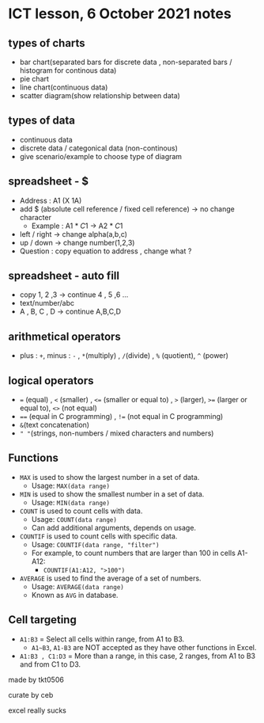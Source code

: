 # ICT lesson, 6 October 2021 notes #


## types of charts ##
- bar chart(separated bars for discrete data , non-separated bars / histogram for continous data)
- pie chart
- line chart(continuous data)
- scatter diagram(show relationship between data)

## types of data ## 
- continuous data 
- discrete data / categonical data (non-continous)
- give scenario/example to choose type of diagram 

## spreadsheet - $ ##
- Address : A1 (X 1A)
- add $ (absolute cell reference / fixed cell reference) -> no change character 
    - Example : A1 * $C$1 -> A2 * $C$1
- left / right -> change alpha(a,b,c) 
- up / down -> change number(1,2,3)
- Question : copy equation to address , change what ? 

## spreadsheet - auto fill ##
- copy 1, 2 ,3 -> continue 4 , 5 ,6 ...
- text/number/abc 
- A , B, C , D -> continue A,B,C,D

## arithmetical operators ##
- plus : `+`, minus : `-` , `*`(multiply) , `/`(divide) , `%` (quotient), `^` (power)

## logical operators ##
- `=` (equal) , `<` (smaller) , `<=` (smaller or equal to) , `>` (larger), `>=` (larger or equal to), `<>` (not equal)
- `==` (equal in C programming) , `!=` (not equal in C programming)
- `&`(text concatenation)
- `" "`(strings, non-numbers / mixed characters and numbers)

## Functions ##
- `MAX` is used to show the largest number in a set of data.
    - Usage: `MAX(data range)`
- `MIN` is used to show the smallest number in a set of data.
    - Usage: `MIN(data range)`
- `COUNT` is used to count cells with data.
    - Usage: `COUNT(data range)`
    - Can add additional arguments, depends on usage.
- `COUNTIF` is used to count cells with specific data.
    - Usage: `COUNTIF(data range, "filter")`
    - For example, to count numbers that are larger than 100 in cells A1-A12:
        - `COUNTIF(A1:A12, ">100")`
- `AVERAGE` is used to find the average of a set of numbers.
    - Usage: `AVERAGE(data range)`
    - Known as `AVG` in database.

## Cell targeting ##
- `A1:B3` = Select all cells within range, from A1 to B3.
    - `A1~B3`, `A1-B3` are NOT accepted as they have other functions in Excel.
- `A1:B3 , C1:D3` = More than a range, in this case, 2 ranges, from A1 to B3 and from C1 to D3.

made by tkt0506

curate by ceb

excel really sucks